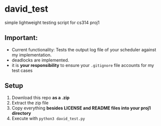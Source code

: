 # david_test
simple lightweight testing script for cs314 proj1

## Important:
- Current functionality: Tests the output log file of your scheduler against my implementation.
- deadlocks are implemented.
- it is **your responsibility** to ensure your `.gitignore` file accounts for my test cases

## Setup
1. Download this repo **as a .zip**
2. Extract the zip file
3. Copy everything **besides LICENSE and README files into your proj1 directory**
4. Execute with `python3 david_test.py`

